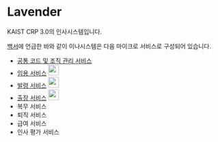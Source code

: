 # Lavender

KAIST CRP 3.0의 인사시스템입니다.

[백서](../K-Garden/WhitePapers/whitePaper.md)에 언급한 바와 같이 이나시스템은 다음 마이크로 서비스로 구성되어 있습니다.

- [공통 코드 및 조직 관리 서비스](../CodeNOrganization)
- [임용 서비스]() <img src="https://github.com/k-garden/K-Garden/Pics/workInProgress.jpg" width="25" height="25">
- [발령 서비스]() <img src="../K-Garden/Pics/workInProgress.jpg" width="25" height="25">
- [출장 서비스]() <img src="../K-Garden/Pics/workInProgress.jpg" width="25" height="25">
- 복무 서비스
- 퇴직 서비스
- 급여 서비스
- 인사 평가 서비스
